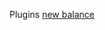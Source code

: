 Plugins
 <a href="http://www.carebeau-enjoy.com/shoponlinejp.asp?cheap=shop/a/b/products/01152.html" title="new balance">new balance</a>